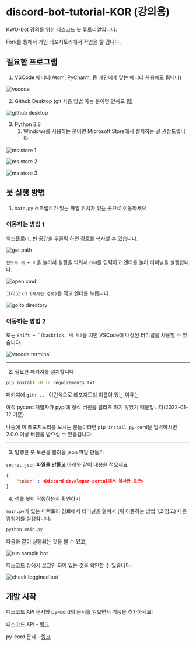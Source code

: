 # discord-bot-tutorial-KOR (강의용)

KWU-bot 강의를 위한 디스코드 봇 튜토리얼입니다.

Fork를 통해서 개인 레포지토리에서 작업을 할 겁니다.

## 필요한 프로그램

1. VSCode 에디터(Atom, PyCharm, 등 개인에게 맞는 에디터 사용해도 됩니다)

![vscode](./readme_img/vscode-install.png)

2. Github Desktop (git 사용 방법 아는 분이면 안해도 됨)

![github desktop](./readme_img/github-desktop-install.png)

3. Python 3.8
   1. Windows를 사용하는 분이면 Microsoft Store에서 설치하는 걸 권장드립니다

![ms store 1](./readme_img/ms-store.png)

![ms store 2](./readme_img/ms-store-search.png)

![ms store 3](./readme_img/ms-store-python38.png)

## 봇 실행 방법

1. `main.py` 스크립트가 있는 파일 위치가 있는 곳으로 이동하세요

### 이동하는 방법 1

익스플로러, 빈 공간을 우클릭 하면 경로를 복사할 수 있습니다.

![get path](./readme_img/path-1.png)

`윈도우 키 + R` 을 눌러서 실행을 띄워서 `cmd`를 입력하고 엔터를 눌러 터미널을 실행합니다.

![open cmd](./readme_img/cmd.png)

그리고 `cd (복사한 경로)`를 적고 엔터를 누릅니다.

![go to directory](./readme_img/go-to-dir.png)

### 이동하는 방법 2

또는 ``Shift + `(backtick, 백 틱)``을 치면 VSCode에 내장된 터미널을 사용할 수 있습니다.

![vscode terminal](./readme_img/vscode-terminal.png)

-----

2. 필요한 패키지를 설치합니다

```sh
pip install -U -r requirements.txt
```

패키지에 `git+ .. ` 이런식으로 레포지토리 이름이 있는 이유는

아직 pycord 개발자가 pypi에 정식 버전을 릴리즈 하지 않았기 때문입니다(2022-01-12 기준).

나중에 이 레포지토리를 보시는 분들이라면 `pip install py-cord`을 입력하시면 2.0.0 이상 버전을 받으실 수 있을겁니다!

-----

3. 발행한 봇 토큰을 불러올 json 파일 만들기

`secret.json` **파일을 만들고** 아래와 같이 내용을 적으세요

```json
{
    "token" : <Discord-developer-portal에서 복사한 토큰>
}
```

4. 샘플 봇이 작동하는지 확인하기

`main.py`가 있는 디렉토리 경로에서 터미널을 열어서 (위 이동하는 방법 1,2 참고) 다음 명령어를 실행합니다.

```sh
python main.py
```

다음과 같이 실행되는 것을 볼 수 있고,

![run sample bot](./readme_img/run-sample.png)

디스코드 상에서 로그인 되어 있는 것을 확인할 수 있습니다.

![check loggined bot](./readme_img/bot-logged-in.png)

## 개발 시작

디스코드 API 문서와 py-cord의 문서를 읽으면서 기능을 추가하세요!

디스코드 API - [링크](https://discord.com/developers/docs/intro)

py-cord 문서 - [링크](https://docs.pycord.dev/en/master/)